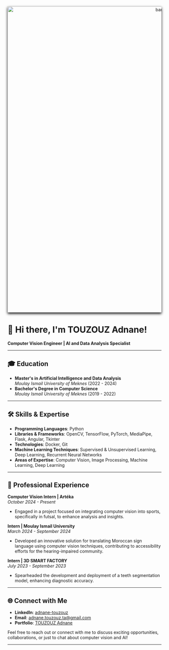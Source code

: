 <p align="center">
  <img src="https://github.com/user-attachments/assets/f387243e-b59a-49a0-87b3-0bfa27eda6b9" alt="banner" width="1000px" style="box-shadow: 0 4px 8px rgba(0, 0, 0, 0.9);" />
</p>

# 👋 **Hi there, I'm TOUZOUZ Adnane!**  
**Computer Vision Engineer | AI and Data Analysis Specialist**

---

## 🎓 **Education**  
- **Master's in Artificial Intelligence and Data Analysis**  
  *Moulay Ismail University of Meknes* (2022 - 2024)  
- **Bachelor's Degree in Computer Science**  
  *Moulay Ismail University of Meknes* (2019 - 2022)

---

## 🛠 **Skills & Expertise**  
- **Programming Languages**: Python  
- **Libraries & Frameworks**: OpenCV, TensorFlow, PyTorch, MediaPipe, Flask, Angular, Tkinter  
- **Technologies**: Docker, Git
- **Machine Learning Techniques**: Supervised & Unsupervised Learning, Deep Learning, Recurrent Neural Networks  
- **Areas of Expertise**: Computer Vision, Image Processing, Machine Learning, Deep Learning  

---

## 💼 **Professional Experience**  

**Computer Vision Intern | Artéka**  
*October 2024 - Present*  
- Engaged in a project focused on integrating computer vision into sports, specifically in futsal, to enhance analysis and insights.

**Intern | Moulay Ismail University**  
*March 2024 - September 2024*  
- Developed an innovative solution for translating Moroccan sign language using computer vision techniques, contributing to accessibility efforts for the hearing-impaired community.

**Intern | 3D SMART FACTORY**  
*July 2023 - September 2023*  
- Spearheaded the development and deployment of a teeth segmentation model, enhancing diagnostic accuracy.

---

## 🌐 **Connect with Me**  
- **LinkedIn**: [adnane-touzouz](https://www.linkedin.com/in/adnane-touzouz/)  
- **Email**: [adnane.touzouz.ta@gmail.com](mailto:adnane.touzouz.ta@gmail.com)
- **Portfolio**: [TOUZOUZ Adnane](https://touzouz-adnane.github.io/TOUZOUZ-Adnane/) 

Feel free to reach out or connect with me to discuss exciting opportunities, collaborations, or just to chat about computer vision and AI!

---
